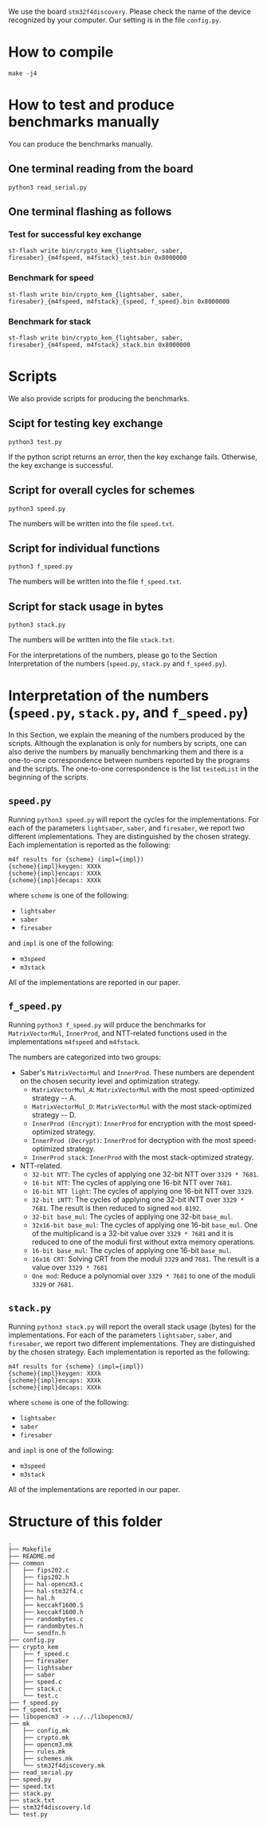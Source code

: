 
We use the board `stm32f4discovery`.
Please check the name of the device recognized by your computer.
Our setting is in the file `config.py`.

# How to compile
```
make -j4
```

# How to test and produce benchmarks manually
You can produce the benchmarks manually.

## One terminal reading from the board
```
python3 read_serial.py
```

## One terminal flashing as follows

### Test for successful key exchange
```
st-flash write bin/crypto_kem_{lightsaber, saber, firesaber}_{m4fspeed, m4fstack}_test.bin 0x8000000
```

### Benchmark for speed
```
st-flash write bin/crypto_kem_{lightsaber, saber, firesaber}_{m4fspeed, m4fstack}_{speed, f_speed}.bin 0x8000000
```

### Benchmark for stack
```
st-flash write bin/crypto_kem_{lightsaber, saber, firesaber}_{m4fspeed, m4fstack}_stack.bin 0x8000000
```

# Scripts
We also provide scripts for producing the benchmarks.

## Scipt for testing key exchange
```
python3 test.py
```
If the python script returns an error, then the key exchange fails. Otherwise, the key exchange is successful.

## Script for overall cycles for schemes
```
python3 speed.py
```
The numbers will be written into the file `speed.txt`.

## Script for individual functions
```
python3 f_speed.py
```
The numbers will be written into the file `f_speed.txt`.

## Script for stack usage in bytes
```
python3 stack.py
```
The numbers will be written into the file `stack.txt`.

For the interpretations of the numbers, please go to the Section Interpretation of the numbers (`speed.py`, `stack.py` and `f_speed.py`).

# Interpretation of the numbers (`speed.py`, `stack.py`, and `f_speed.py`)
In this Section, we explain the meaning of the numbers produced by the scripts. Although the explanation is only for numbers by scripts, one can also derive the numbers by manually benchmarking them and there is a one-to-one correspondence between numbers reported by the programs and the scripts. The one-to-one correspondence is the list `testedList` in the beginning of the scripts.

## `speed.py`
Running `python3 speed.py` will report the cycles for the implementations. For each of the parameters `lightsaber`, `saber`, and `firesaber`, we report two different implementations. They are distinguished by the chosen strategy. Each implementation is reported as the following:
```
m4f results for {scheme} (impl={impl})
{scheme}{impl}keygen: XXXk
{scheme}{impl}encaps: XXXk
{scheme}{impl}decaps: XXXk
```
where `scheme` is one of the following:
- `lightsaber`
- `saber`
- `firesaber`

and `impl` is one of the following:
- `m3speed`
- `m3stack`

All of the implementations are reported in our paper.

## `f_speed.py`
Running `python3 f_speed.py` will prduce the benchmarks for `MatrixVectorMul`, `InnerProd`, and NTT-related functions used in the implementations `m4fspeed` and `m4fstack`.

The numbers are categorized into two groups:
- Saber's `MatrixVectorMul` and `InnerProd`. These numbers are dependent on the chosen security level and optimization strategy.
    - `MatrixVectorMul_A`: `MatrixVectorMul` with the most speed-optimized strategy -- A.
    - `MatrixVectorMul_D`: `MatrixVectorMul` with the most stack-optimized strategy -- D.
    - `InnerProd (Encrypt)`: `InnerProd` for encryption with the most speed-optimized strategy.
    - `InnerProd (Decrypt)`: `InnerProd` for decryption with the most speed-optimized strategy.
    - `InnerProd stack`: `InnerProd` with the most stack-optimized strategy.
- NTT-related.
    - `32-bit NTT`: The cycles of applying one 32-bit NTT over `3329 * 7681`.
    - `16-bit NTT`: The cycles of applying one 16-bit NTT over `7681`.
    - `16-bit NTT light`: The cycles of applying one 16-bit NTT over `3329`.
    - `32-bit iNTT`: The cycles of applying one 32-bit iNTT over `3329 * 7681`. The result is then reduced to signed `mod 8192`.
    - `32-bit base_mul`: The cycles of applying one 32-bit `base_mul`.
    - `32x16-bit base_mul`: The cycles of applying one 16-bit `base_mul`. One of the multiplicand is a 32-bit value over `3329 * 7681` and it is reduced to one of the moduli first without extra memory operations.
    - `16-bit base_mul`: The cycles of applying one 16-bit `base_mul`.
    - `16x16 CRT`: Solving CRT from the moduli `3329` and `7681`. The result is a value over `3329 * 7681`
    - `One mod`: Reduce a polynomial over `3329 * 7681` to one of the moduli `3329` or `7681`.

## `stack.py`
Running `python3 stack.py` will report the overall stack usage (bytes) for the implementations. For each of the parameters `lightsaber`, `saber`, and `firesaber`, we report two different implementations. They are distinguished by the chosen strategy. Each implementation is reported as the following:
```
m4f results for {scheme} (impl={impl})
{scheme}{impl}keygen: XXXk
{scheme}{impl}encaps: XXXk
{scheme}{impl}decaps: XXXk
```
where `scheme` is one of the following:
- `lightsaber`
- `saber`
- `firesaber`

and `impl` is one of the following:
- `m3speed`
- `m3stack`

All of the implementations are reported in our paper.

# Structure of this folder
```
.
├── Makefile
├── README.md
├── common
│   ├── fips202.c
│   ├── fips202.h
│   ├── hal-opencm3.c
│   ├── hal-stm32f4.c
│   ├── hal.h
│   ├── keccakf1600.S
│   ├── keccakf1600.h
│   ├── randombytes.c
│   ├── randombytes.h
│   └── sendfn.h
├── config.py
├── crypto_kem
│   ├── f_speed.c
│   ├── firesaber
│   ├── lightsaber
│   ├── saber
│   ├── speed.c
│   ├── stack.c
│   └── test.c
├── f_speed.py
├── f_speed.txt
├── libopencm3 -> ../../libopencm3/
├── mk
│   ├── config.mk
│   ├── crypto.mk
│   ├── opencm3.mk
│   ├── rules.mk
│   ├── schemes.mk
│   └── stm32f4discovery.mk
├── read_serial.py
├── speed.py
├── speed.txt
├── stack.py
├── stack.txt
├── stm32f4discovery.ld
└── test.py
```
